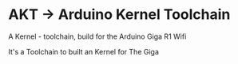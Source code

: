 # AKT -> Arduino Kernel Toolchain
A Kernel - toolchain, build for the Arduino Giga R1 Wifi


It's a Toolchain to built an Kernel for The Giga
